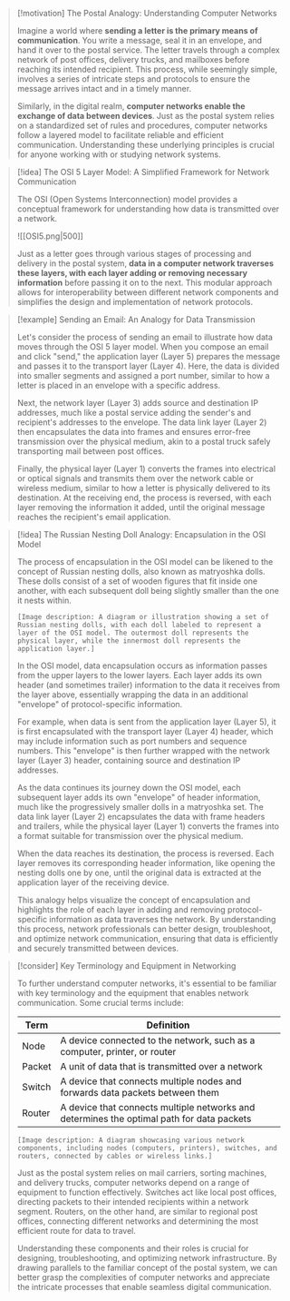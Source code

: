 > [!motivation] The Postal Analogy: Understanding Computer Networks
> 
> Imagine a world where **sending a letter is the primary means of communication**. You write a message, seal it in an envelope, and hand it over to the postal service. The letter travels through a complex network of post offices, delivery trucks, and mailboxes before reaching its intended recipient. This process, while seemingly simple, involves a series of intricate steps and protocols to ensure the message arrives intact and in a timely manner.
> 
> Similarly, in the digital realm, **computer networks enable the exchange of data between devices**. Just as the postal system relies on a standardized set of rules and procedures, computer networks follow a layered model to facilitate reliable and efficient communication. Understanding these underlying principles is crucial for anyone working with or studying network systems.

> [!idea] The OSI 5 Layer Model: A Simplified Framework for Network Communication
> 
> The OSI (Open Systems Interconnection) model provides a conceptual framework for understanding how data is transmitted over a network. 
> 
> ![[OSI5.png|500]]
> 
> Just as a letter goes through various stages of processing and delivery in the postal system, **data in a computer network traverses these layers, with each layer adding or removing necessary information** before passing it on to the next. This modular approach allows for interoperability between different network components and simplifies the design and implementation of network protocols.

> [!example] Sending an Email: An Analogy for Data Transmission
> 
> Let's consider the process of sending an email to illustrate how data moves through the OSI 5 layer model. When you compose an email and click "send," the application layer (Layer 5) prepares the message and passes it to the transport layer (Layer 4). Here, the data is divided into smaller segments and assigned a port number, similar to how a letter is placed in an envelope with a specific address.
> 
> Next, the network layer (Layer 3) adds source and destination IP addresses, much like a postal service adding the sender's and recipient's addresses to the envelope. The data link layer (Layer 2) then encapsulates the data into frames and ensures error-free transmission over the physical medium, akin to a postal truck safely transporting mail between post offices.
> 
> Finally, the physical layer (Layer 1) converts the frames into electrical or optical signals and transmits them over the network cable or wireless medium, similar to how a letter is physically delivered to its destination. At the receiving end, the process is reversed, with each layer removing the information it added, until the original message reaches the recipient's email application.

> [!idea] The Russian Nesting Doll Analogy: Encapsulation in the OSI Model
> 
> The process of encapsulation in the OSI model can be likened to the concept of Russian nesting dolls, also known as matryoshka dolls. These dolls consist of a set of wooden figures that fit inside one another, with each subsequent doll being slightly smaller than the one it nests within.
> 
> ```
> [Image description: A diagram or illustration showing a set of Russian nesting dolls, with each doll labeled to represent a layer of the OSI model. The outermost doll represents the physical layer, while the innermost doll represents the application layer.]
> ```
> 
> In the OSI model, data encapsulation occurs as information passes from the upper layers to the lower layers. Each layer adds its own header (and sometimes trailer) information to the data it receives from the layer above, essentially wrapping the data in an additional "envelope" of protocol-specific information.
> 
> For example, when data is sent from the application layer (Layer 5), it is first encapsulated with the transport layer (Layer 4) header, which may include information such as port numbers and sequence numbers. This "envelope" is then further wrapped with the network layer (Layer 3) header, containing source and destination IP addresses.
> 
> As the data continues its journey down the OSI model, each subsequent layer adds its own "envelope" of header information, much like the progressively smaller dolls in a matryoshka set. The data link layer (Layer 2) encapsulates the data with frame headers and trailers, while the physical layer (Layer 1) converts the frames into a format suitable for transmission over the physical medium.
> 
> When the data reaches its destination, the process is reversed. Each layer removes its corresponding header information, like opening the nesting dolls one by one, until the original data is extracted at the application layer of the receiving device.
> 
> This analogy helps visualize the concept of encapsulation and highlights the role of each layer in adding and removing protocol-specific information as data traverses the network. By understanding this process, network professionals can better design, troubleshoot, and optimize network communication, ensuring that data is efficiently and securely transmitted between devices.

> [!consider] Key Terminology and Equipment in Networking
> 
> To further understand computer networks, it's essential to be familiar with key terminology and the equipment that enables network communication. Some crucial terms include:
> 
> | Term | Definition |
> |------|------------|
> | Node | A device connected to the network, such as a computer, printer, or router |
> | Packet | A unit of data that is transmitted over a network |
> | Switch | A device that connects multiple nodes and forwards data packets between them |
> | Router | A device that connects multiple networks and determines the optimal path for data packets |
> 
> ```
> [Image description: A diagram showcasing various network components, including nodes (computers, printers), switches, and routers, connected by cables or wireless links.]
> ```
> 
> Just as the postal system relies on mail carriers, sorting machines, and delivery trucks, computer networks depend on a range of equipment to function effectively. Switches act like local post offices, directing packets to their intended recipients within a network segment. Routers, on the other hand, are similar to regional post offices, connecting different networks and determining the most efficient route for data to travel.
> 
> Understanding these components and their roles is crucial for designing, troubleshooting, and optimizing network infrastructure. By drawing parallels to the familiar concept of the postal system, we can better grasp the complexities of computer networks and appreciate the intricate processes that enable seamless digital communication.


